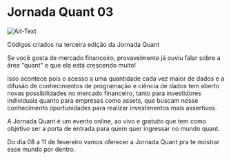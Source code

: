 # Jornada Quant 03

![Alt-Text](https://static.wixstatic.com/media/1aff8b_d7e0989e6d1e42af85adba30a1a270c2~mv2.png/v1/crop/x_0,y_230,w_1080,h_617/fill/w_335,h_191,al_c,q_85,usm_2.00_1.00_0.00/output-onlinepngtools.webp)


Códigos criados na terceira edição da Jornada Quant

Se você gosta de mercado financeiro, provavelmente já ouviu falar sobre a área "quant" e que ela está crescendo muito!

Isso acontece pois o acesso a uma quantidade cada vez maior de dados e a difusão de conhecimentos de programação e ciência de dados tem aberto novas possibilidades no mercado financeiro, tanto para investidores individuais quanto para empresas como assets, que buscam nesse conhecimento oportunidades para realizar investimentos mais assertivos.


A Jornada Quant é um evento online, ao vivo e gratuito que tem como objetivo ser a porta de entrada para quem quer ingressar no mundo quant.

Do dia 08 a 11 de fevereiro vamos oferecer a Jornada Quant pra te mostrar esse mundo por dentro.
